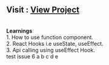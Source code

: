 <h2>Visit : <a href="https://anmol-shrivastav.github.io/Weather-App-In-React/">View Project</a></h2> <br />
<b>Learnings</b><br />
1. How to use function component.<br />
2. React Hooks i.e useState, useEffect.<br />
3. Api calling using useEffect Hook.<br />
test issue 6 a b c d e
